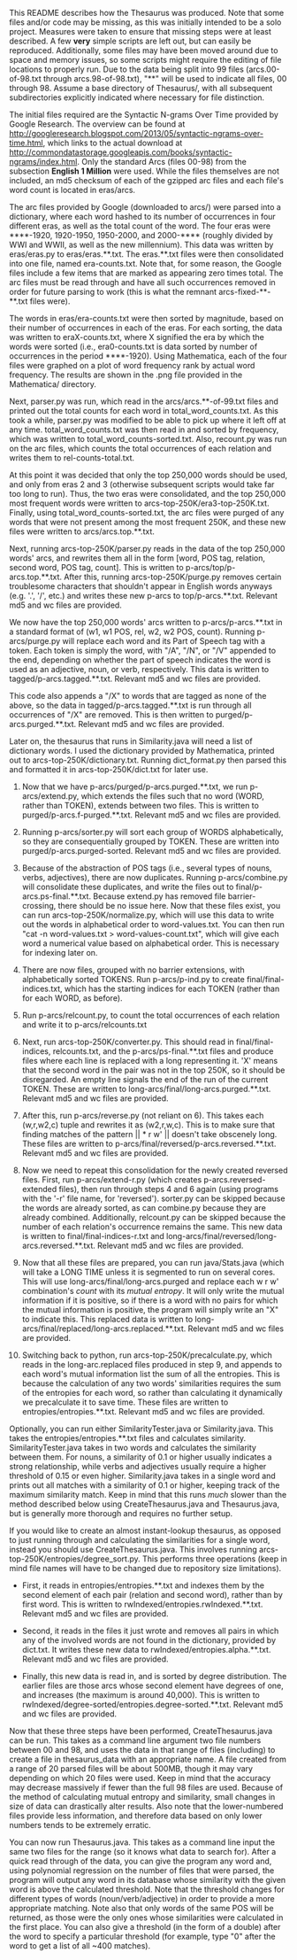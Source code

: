 This README describes how the Thesaurus was produced. Note that some files and/or code may be missing, as this was initially intended to be a solo project. Measures were taken to ensure that missing steps were at least described. A few **very** simple scripts are left out, but can easily be reproduced. Additionally, some files may have been moved around due to space and memory issues, so some scripts might require the editing of file locations to properly run. Due to the data being split into 99 files (arcs.00-of-98.txt through arcs.98-of-98.txt), "\*\*" will be used to indicate all files, 00 through 98. Assume a base directory of Thesaurus/, with all subsequent subdirectories explicitly indicated where necessary for file distinction.

The initial files required are the Syntactic N-grams Over Time provided by Google Research. The overview can be found at http://googleresearch.blogspot.com/2013/05/syntactic-ngrams-over-time.html, which links to the actual download at http://commondatastorage.googleapis.com/books/syntactic-ngrams/index.html. Only the standard Arcs (files 00-98) from the subsection **English 1 Million** were used. While the files themselves are not included, an md5 checksum of each of the gzipped arc files and each file's word count is located in eras/arcs.

The arc files provided by Google (downloaded to arcs/) were parsed into a dictionary, where each word hashed to its number of occurrences in four different eras, as well as the total count of the word. The four eras were \*\*\*\*-1920, 1920-1950, 1950-2000, and 2000-\*\*\*\* (roughly divided by WWI and WWII, as well as the new millennium). This data was written by eras/eras.py to eras/eras.\*\*.txt. The eras.\*\*.txt files were then consolidated into one file, named era-counts.txt. Note that, for some reason, the Google files include a few items that are marked as appearing zero times total. The arc files must be read through and have all such occurrences removed in order for future parsing to work (this is what the remnant arcs-fixed-\*\*-\*\*.txt files were).

The words in eras/era-counts.txt were then sorted by magnitude, based on their number of occurrences in each of the eras. For each sorting, the data was written to eraX-counts.txt, where X signified the era by which the words were sorted (i.e., era0-counts.txt is data sorted by number of occurrences in the period \*\*\*\*-1920). Using Mathematica, each of the four files were graphed on a plot of word frequency rank by actual word frequency. The results are shown in the .png file provided in the Mathematica/ directory.

Next, parser.py was run, which read in the arcs/arcs.\*\*-of-99.txt files and printed out the total counts for each word in total_word_counts.txt. As this took a while, parser.py was modified to be able to pick up where it left off at any time. total_word_counts.txt was then read in and sorted by frequency, which was written to total_word_counts-sorted.txt. Also, recount.py was run on the arc files, which counts the total occurrences of each relation and writes them to rel-counts-total.txt.

At this point it was decided that only the top 250,000 words should be used, and only from eras 2 and 3 (otherwise subsequent scripts would take far too long to run). Thus, the two eras were consolidated, and the top 250,000 most frequent words were written to arcs-top-250K/era3-top-250K.txt. Finally, using total_word_counts-sorted.txt, the arc files were purged of any words that were not present among the most frequent 250K, and these new files were written to arcs/arcs.top.\*\*.txt.

Next, running arcs-top-250K/parser.py reads in the data of the top 250,000 words' arcs, and rewrites them all in the form [word, POS tag, relation, second word, POS tag, count]. This is written to p-arcs/top/p-arcs.top.\*\*.txt. After this, running arcs-top-250K/purge.py removes certain troublesome characters that shouldn't appear in English words anyways (e.g. '.', '/', etc.) and writes these new p-arcs to top/p-arcs.\*\*.txt. Relevant md5 and wc files are provided.

We now have the top 250,000 words' arcs written to p-arcs/p-arcs.\*\*.txt in a standard format of (w1, w1 POS, rel, w2, w2 POS, count). Running p-arcs/purge.py will replace each word and its Part of Speech tag with a token. Each token is simply the word, with "/A", "/N", or "/V" appended to the end, depending on whether the part of speech indicates the word is used as an adjective, noun, or verb, respectively. This data is written to tagged/p-arcs.tagged.\*\*.txt. Relevant md5 and wc files are provided.

This code also appends a "/X" to words that are tagged as none of the above, so the data in tagged/p-arcs.tagged.\*\*.txt is run through all occurrences of "/X" are removed. This is then written to purged/p-arcs.purged.\*\*.txt. Relevant md5 and wc files are provided.

Later on, the thesaurus that runs in Similarity.java will need a list of dictionary words. I used the dictionary provided by Mathematica, printed out to arcs-top-250K/dictionary.txt. Running dict_format.py then parsed this and formatted it in arcs-top-250K/dict.txt for later use.

1. Now that we have p-arcs/purged/p-arcs.purged.\*\*.txt, we run p-arcs/extend.py, which extends the files such that no word (WORD, rather than TOKEN), extends between two files. This is written to purged/p-arcs.f-purged.\*\*.txt. Relevant md5 and wc files are provided.

2. Running p-arcs/sorter.py will sort each group of WORDS alphabetically, so they are consequentially grouped by TOKEN. These are written into purged/p-arcs.purged-sorted. Relevant md5 and wc files are provided.

3. Because of the abstraction of POS tags (i.e., several types of nouns, verbs, adjectives), there are now duplicates. Running p-arcs/combine.py will consolidate these duplicates, and write the files out to final/p-arcs.ps-final.\*\*.txt. Because extend.py has removed file barrier-crossing, there should be no issue here. Now that these files exist, you can run arcs-top-250K/normalize.py, which will use this data to write out the words in alphabetical order to word-values.txt. You can then run "cat -n word-values.txt > word-values-count.txt", which will give each word a numerical value based on alphabetical order. This is necessary for indexing later on.

4. There are now files, grouped with no barrier extensions, with alphabetically sorted TOKENS. Run p-arcs/p-ind.py to create final/final-indices.txt, which has the starting indices for each TOKEN (rather than for each WORD, as before).

5. Run p-arcs/relcount.py, to count the total occurrences of each relation and write it to p-arcs/relcounts.txt

6. Next, run arcs-top-250K/converter.py. This should read in final/final-indices, relcounts.txt, and the p-arcs/ps-final.\*\*.txt files and produce files where each line is replaced with a long representing it. 'X' means that the second word in the pair was not in the top 250K, so it should be disregarded. An empty line signals the end of the run of the current TOKEN. These are written to long-arcs/final/long-arcs.purged.\*\*.txt. Relevant md5 and wc files are provided.
7. After this, run p-arcs/reverse.py (not reliant on 6). This takes each (w,r,w2,c) tuple and rewrites it as (w2,r,w,c). This is to make sure that finding matches of the pattern || * r w' || doesn't take obscenely long. These files are written to p-arcs/final/reversed/p-arcs.reversed.\*\*.txt. Relevant md5 and wc files are provided.
8. Now we need to repeat this consolidation for the newly created reversed files. First, run p-arcs/extend-r.py (which creates p-arcs.reversed-extended files), then run through steps 4 and 6 again (using programs with the '-r' file name, for 'reversed'). sorter.py can be skipped because the words are already sorted, as can combine.py because they are already combined. Additionally, relcount.py can be skipped because the number of each relation's occurrence remains the same. This new data is written to final/final-indices-r.txt and long-arcs/final/reversed/long-arcs.reversed.\*\*.txt. Relevant md5 and wc files are provided.

9. Now that all these files are prepared, you can run java/Stats.java (which will take a LONG TIME unless it is segmented to run on several cores. This will use long-arcs/final/long-arcs.purged and replace each w r w' combination's *count* with its *mutual entropy*. It will only write the mutual information if it is positive, so if there is a word with no pairs for which the mutual information is positive, the program will simply write an "X" to indicate this. This replaced data is written to long-arcs/final/replaced/long-arcs.replaced.\*\*.txt. Relevant md5 and wc files are provided.

10. Switching back to python, run arcs-top-250K/precalculate.py, which reads in the long-arc.replaced files produced in step 9, and appends to each word's mutual information list the sum of all the entropies. This is because the calculation of any two words' similarities requires the sum of the entropies for each word, so rather than calculating it dynamically we precalculate it to save time. These files are written to entropies/entropies.\*\*.txt. Relevant md5 and wc files are provided.

Optionally, you can run either SimilarityTester.java or Similarity.java. This takes the entropies/entropies.\*\*.txt files and calculates similarity. SimilarityTester.java takes in two words and calculates the similarity between them. For nouns, a similarity of 0.1 or higher usually indicates a strong relationship, while verbs and adjectives usually require a higher threshold of 0.15 or even higher. Similarity.java takes in a single word and prints out all matches with a similarity of 0.1 or higher, keeping track of the maximum similarity match. Keep in mind that this runs *much* slower than the method described below using CreateThesaurus.java and Thesaurus.java, but is generally more thorough and requires no further setup.

If you would like to create an almost instant-lookup thesaurus, as opposed to just running through and calculating the similarities for a single word, instead you should use CreateThesaurus.java. This involves running arcs-top-250K/entropies/degree_sort.py. This performs three operations (keep in mind file names will have to be changed due to repository size limitations).

* First, it reads in entropies/entropies.\*\*.txt and indexes them by the second element of each pair (relation and second word), rather than by first word. This is written to rwIndexed/entropies.rwIndexed.\*\*.txt. Relevant md5 and wc files are provided.

* Second, it reads in the files it just wrote and removes all pairs in which any of the involved words are not found in the dictionary, provided by dict.txt. It writes these new data to rwIndexed/entropies.alpha.\*\*.txt. Relevant md5 and wc files are provided.

* Finally, this new data is read in, and is sorted by degree distribution. The earlier files are those arcs whose second element have degrees of one, and increases (the maximum is around 40,000). This is written to rwIndexed/degree-sorted/entropies.degree-sorted.\*\*.txt. Relevant md5 and wc files are provided.

Now that these three steps have been performed, CreateThesaurus.java can be run. This takes as a command line argument two file numbers between 00 and 98, and uses the data in that range of files (including) to create a file in thesaurus_data with an appropriate name. A file created from a range of 20 parsed files will be about 500MB, though it may vary depending on which 20 files were used. Keep in mind that the accuracy may decrease massively if fewer than the full 98 files are used. Because of the method of calculating mutual entropy and similarity, small changes in size of data can drastically alter results. Also note that the lower-numbered files provide less information, and therefore data based on only lower numbers tends to be extremely erratic.

You can now run Thesaurus.java. This takes as a command line input the same two files for the range (so it knows what data to search for). After a quick read through of the data, you can give the program any word and, using polynomial regression on the number of files that were parsed, the program will output any word in its database whose similarity with the given word is above the calculated threshold. Note that the threshold changes for different types of words (noun/verb/adjective) in order to provide a more appropriate matching. Note also that only words of the same POS will be returned, as those were the only ones whose similarities were calculated in the first place. You can also give a threshold (in the form of a double) after the word to specify a particular threshold (for example, type "0" after the word to get a list of all ~400 matches).
